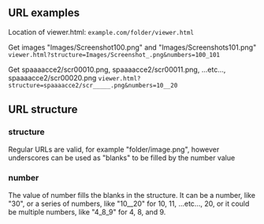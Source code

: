 ## URL examples

Location of viewer.html:
`example.com/folder/viewer.html`

Get images "Images/Screenshot100.png" and "Images/Screenshots101.png"
`viewer.html?structure=Images/Screenshot_.png&numbers=100_101` 

Get spaaaacce2/scr00010.png, spaaaacce2/scr00011.png, ...etc..., spaaaacce2/scr00020.png
`viewer.html?structure=spaaaacce2/scr_____.png&numbers=10__20`

## URL structure

### structure
Regular URLs are valid, for example "folder/image.png", however underscores can be used as "blanks" to be filled by the number value

### number
The value of number fills the blanks in the structure. It can be a number, like "30", or a series of numbers, like "10__20" for 10, 11, ...etc..., 20, or it could be multiple numbers, like "4_8_9" for 4, 8, and 9.